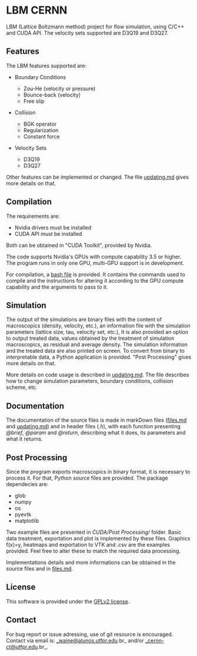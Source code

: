 # LBM CERNN

LBM (Lattice Boltzmann method) project for flow simulation, using C/C++ and CUDA API. The velocity sets supported are D3Q19 and D3Q27.

## Features

The LBM features supported are:

* Boundary Conditions
    * Zou-He (velocity or pressure)
    * Bounce-back (velocity)
    * Free slip

* Collision
    * BGK operator
    * Regularization
    * Constant force

* Velocity Sets
    * D3Q19
    * D3Q27

Other features can be implemented or changed. The file [updating.md](./doc/updating.md) gives more details on that.

## Compilation

The requirements are:
* Nvidia drivers must be installed
* CUDA API must be installed

Both can be obtained in "CUDA Toolkit", provided by Nvidia.

The code supports Nvidia's GPUs with compute capability 3.5 or higher. The program runs in only one GPU, multi-GPU support is in development.

For compilation, a [bash file](./src/CUDA/compile.sh) is provided. It contains the commands used to compile and the instructions for altering it according to the GPU compute capability and the arguments to pass to it.

## Simulation

The output of the simulations are binary files with the content of macroscopics (density, velocity, etc.), an information file with the simulation parameters (lattice size, tau, velocity set, etc.), It is also provided an option to output treated data, values obtained by the treatment of simulation macroscopics, as residual and average density. The simulation information and the treated data are also printed on screen. To convert from binary to interpretable data, a Python application is provided. "Post Processing" gives more details on that.

More details on code usage is described in [updating.md](./doc/updating.md). The file describes how to change simulation parameters, boundary conditions, collision scheme, etc.

## Documentation

The documentation of the source files is made in markDown files ([files.md](./doc/files.md) and [updating.md](./doc/updating.md)) and in header files (_.h_), with each function presenting _@brief_, _@param_ and _@return_, describing what it does, its parameters and what it returns.

## Post Processing

Since the program exports macroscopics in binary format, it is necessary to process it. For that, Python source files are provided. The package dependecies are:
* glob
* numpy
* os
* pyevtk
* matplotlib

Two example files are presented in _CUDA/Post Processing/_ folder. Basic data treatment, exportation and plot is implemented by these files. Graphics f(x)=y, heatmaps and exportation to VTK and .csv are the examples provided. Feel free to alter these to match the required data processing.

Implementations details and more informations can be obtained in the source files and in [files.md](./doc/files.md).

## License

This software is provided under the [GPLv2 license](./LICENSE.txt).

## Contact

For bug report or issue adressing, use of git resource is encouraged. Contact via email is: _waine@alunos.utfpr.edu.br_ and/or _cernn-ct@utfpr.edu.br_.
